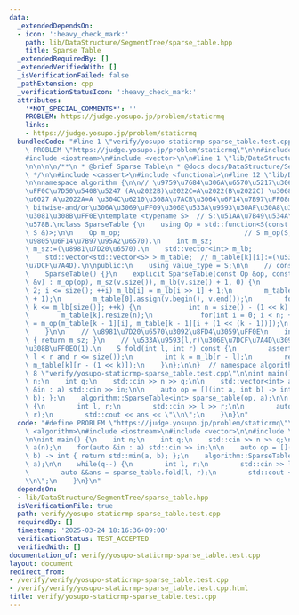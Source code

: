 ```yaml
---
data:
  _extendedDependsOn:
  - icon: ':heavy_check_mark:'
    path: lib/DataStructure/SegmentTree/sparse_table.hpp
    title: Sparse Table
  _extendedRequiredBy: []
  _extendedVerifiedWith: []
  _isVerificationFailed: false
  _pathExtension: cpp
  _verificationStatusIcon: ':heavy_check_mark:'
  attributes:
    '*NOT_SPECIAL_COMMENTS*': ''
    PROBLEM: https://judge.yosupo.jp/problem/staticrmq
    links:
    - https://judge.yosupo.jp/problem/staticrmq
  bundledCode: "#line 1 \"verify/yosupo-staticrmp-sparse_table.test.cpp\"\n#define\
    \ PROBLEM \"https://judge.yosupo.jp/problem/staticrmq\"\n\n#include <algorithm>\n\
    #include <iostream>\n#include <vector>\n\n#line 1 \"lib/DataStructure/SegmentTree/sparse_table.hpp\"\
    \n\n\n\n/**\n * @brief Sparse Table\n * @docs docs/DataStructure/SegmentTree/sparse_table.md\n\
    \ */\n\n#include <cassert>\n#include <functional>\n#line 12 \"lib/DataStructure/SegmentTree/sparse_table.hpp\"\
    \n\nnamespace algorithm {\n\n// \u9759\u7684\u306A\u6570\u5217\u306B\u5BFE\u3057\
    \uFF0C\u7D50\u5408\u5247 (A\u2022B)\u2022C=A\u2022(B\u2022C) \u3068\u51AA\u7B49\
    \u6027 A\u2022A=A \u304C\u6210\u308A\u7ACB\u3064\u6F14\u7B97\uFF08min/max, gcd/lcm,\
    \ bitwise-and/or\u306A\u3069\uFF09\u306E\u533A\u9593\u30AF\u30A8\u30EA\u3092\u6C42\
    \u3081\u308B\uFF0E\ntemplate <typename S>  // S:\u51AA\u7B49\u534A\u7FA4\u306E\
    \u578B.\nclass SparseTable {\n    using Op = std::function<S(const S &, const\
    \ S &)>;\n\n    Op m_op;                               // S m_op(S,S):=(\u4E8C\
    \u9805\u6F14\u7B97\u95A2\u6570).\n    int m_sz;                              //\
    \ m_sz:=(\u8981\u7D20\u6570).\n    std::vector<int> m_lb;                 // m_lb[x]:=floor(log2(x)).\n\
    \    std::vector<std::vector<S> > m_table;  // m_table[k][i]:=(\u533A\u9593[i,i+2^k)\u306E\
    \u7DCF\u7A4D).\n\npublic:\n    using value_type = S;\n\n    // constructor. O(N*logN).\n\
    \    SparseTable() {}\n    explicit SparseTable(const Op &op, const std::vector<S>\
    \ &v) : m_op(op), m_sz(v.size()), m_lb(v.size() + 1, 0) {\n        for(int i =\
    \ 2; i <= size(); ++i) m_lb[i] = m_lb[i >> 1] + 1;\n        m_table.resize(m_lb[size()]\
    \ + 1);\n        m_table[0].assign(v.begin(), v.end());\n        for(int k = 1;\
    \ k <= m_lb[size()]; ++k) {\n            int n = size() - (1 << k) + 1;\n    \
    \        m_table[k].resize(n);\n            for(int i = 0; i < n; ++i) m_table[k][i]\
    \ = m_op(m_table[k - 1][i], m_table[k - 1][i + (1 << (k - 1))]);\n        }\n\
    \    }\n\n    // \u8981\u7D20\u6570\u3092\u8FD4\u3059\uFF0E\n    int size() const\
    \ { return m_sz; }\n    // \u533A\u9593[l,r)\u306E\u7DCF\u7A4D\u3092\u6C42\u3081\
    \u308B\uFF0EO(1).\n    S fold(int l, int r) const {\n        assert(0 <= l and\
    \ l < r and r <= size());\n        int k = m_lb[r - l];\n        return m_op(m_table[k][l],\
    \ m_table[k][r - (1 << k)]);\n    }\n};\n\n}  // namespace algorithm\n\n\n#line\
    \ 8 \"verify/yosupo-staticrmp-sparse_table.test.cpp\"\n\nint main() {\n    int\
    \ n;\n    int q;\n    std::cin >> n >> q;\n\n    std::vector<int> a(n);\n    for(auto\
    \ &in : a) std::cin >> in;\n\n    auto op = [](int a, int b) -> int { return std::min(a,\
    \ b); };\n    algorithm::SparseTable<int> sparse_table(op, a);\n\n    while(q--)\
    \ {\n        int l, r;\n        std::cin >> l >> r;\n\n        auto &&ans = sparse_table.fold(l,\
    \ r);\n        std::cout << ans << \"\\n\";\n    }\n}\n"
  code: "#define PROBLEM \"https://judge.yosupo.jp/problem/staticrmq\"\n\n#include\
    \ <algorithm>\n#include <iostream>\n#include <vector>\n\n#include \"../lib/DataStructure/SegmentTree/sparse_table.hpp\"\
    \n\nint main() {\n    int n;\n    int q;\n    std::cin >> n >> q;\n\n    std::vector<int>\
    \ a(n);\n    for(auto &in : a) std::cin >> in;\n\n    auto op = [](int a, int\
    \ b) -> int { return std::min(a, b); };\n    algorithm::SparseTable<int> sparse_table(op,\
    \ a);\n\n    while(q--) {\n        int l, r;\n        std::cin >> l >> r;\n\n\
    \        auto &&ans = sparse_table.fold(l, r);\n        std::cout << ans << \"\
    \\n\";\n    }\n}\n"
  dependsOn:
  - lib/DataStructure/SegmentTree/sparse_table.hpp
  isVerificationFile: true
  path: verify/yosupo-staticrmp-sparse_table.test.cpp
  requiredBy: []
  timestamp: '2025-03-24 18:16:36+09:00'
  verificationStatus: TEST_ACCEPTED
  verifiedWith: []
documentation_of: verify/yosupo-staticrmp-sparse_table.test.cpp
layout: document
redirect_from:
- /verify/verify/yosupo-staticrmp-sparse_table.test.cpp
- /verify/verify/yosupo-staticrmp-sparse_table.test.cpp.html
title: verify/yosupo-staticrmp-sparse_table.test.cpp
---
```

